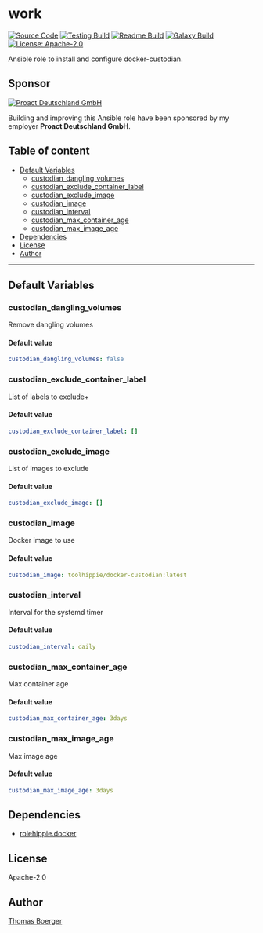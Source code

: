 # work

[![Source Code](https://img.shields.io/badge/github-source%20code-blue?logo=github&logoColor=white)](https://github.com/rolehippie/custodian) [![Testing Build](https://github.com/rolehippie/custodian/workflows/testing/badge.svg)](https://github.com/rolehippie/custodian/actions?query=workflow%3Atesting) [![Readme Build](https://github.com/rolehippie/custodian/workflows/readme/badge.svg)](https://github.com/rolehippie/custodian/actions?query=workflow%3Areadme) [![Galaxy Build](https://github.com/rolehippie/custodian/workflows/galaxy/badge.svg)](https://github.com/rolehippie/custodian/actions?query=workflow%3Agalaxy) [![License: Apache-2.0](https://img.shields.io/github/license/rolehippie/custodian)](https://github.com/rolehippie/custodian/blob/master/LICENSE) 

Ansible role to install and configure docker-custodian. 

## Sponsor 

[![Proact Deutschland GmbH](https://proact.eu/wp-content/uploads/2020/03/proact-logo.png)](https://proact.eu) 

Building and improving this Ansible role have been sponsored by my employer **Proact Deutschland GmbH**.

## Table of content

* [Default Variables](#default-variables)
  * [custodian_dangling_volumes](#custodian_dangling_volumes)
  * [custodian_exclude_container_label](#custodian_exclude_container_label)
  * [custodian_exclude_image](#custodian_exclude_image)
  * [custodian_image](#custodian_image)
  * [custodian_interval](#custodian_interval)
  * [custodian_max_container_age](#custodian_max_container_age)
  * [custodian_max_image_age](#custodian_max_image_age)
* [Dependencies](#dependencies)
* [License](#license)
* [Author](#author)

---

## Default Variables

### custodian_dangling_volumes

Remove dangling volumes

#### Default value

```YAML
custodian_dangling_volumes: false
```

### custodian_exclude_container_label

List of labels to exclude+

#### Default value

```YAML
custodian_exclude_container_label: []
```

### custodian_exclude_image

List of images to exclude

#### Default value

```YAML
custodian_exclude_image: []
```

### custodian_image

Docker image to use

#### Default value

```YAML
custodian_image: toolhippie/docker-custodian:latest
```

### custodian_interval

Interval for the systemd timer

#### Default value

```YAML
custodian_interval: daily
```

### custodian_max_container_age

Max container age

#### Default value

```YAML
custodian_max_container_age: 3days
```

### custodian_max_image_age

Max image age

#### Default value

```YAML
custodian_max_image_age: 3days
```

## Dependencies

* [rolehippie.docker](https://github.com/rolehippie/docker)

## License

Apache-2.0

## Author

[Thomas Boerger](https://github.com/tboerger)
